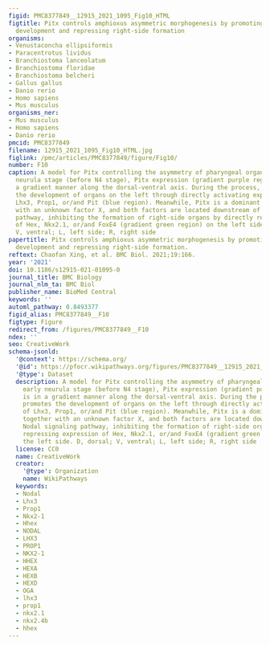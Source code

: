```yaml
---
figid: PMC8377849__12915_2021_1095_Fig10_HTML
figtitle: Pitx controls amphioxus asymmetric morphogenesis by promoting left-side
  development and repressing right-side formation
organisms:
- Venustaconcha ellipsiformis
- Paracentrotus lividus
- Branchiostoma lanceolatum
- Branchiostoma floridae
- Branchiostoma belcheri
- Gallus gallus
- Danio rerio
- Homo sapiens
- Mus musculus
organisms_ner:
- Mus musculus
- Homo sapiens
- Danio rerio
pmcid: PMC8377849
filename: 12915_2021_1095_Fig10_HTML.jpg
figlink: /pmc/articles/PMC8377849/figure/Fig10/
number: F10
caption: A model for Pitx controlling the asymmetry of pharyngeal organs. At early
  neurula stage (before N4 stage), Pitx expression (gradient purple region) is in
  a gradient manner along the dorsal-ventral axis. During the process, Pitx promotes
  the development of organs on the left through directly activating expression of
  Lhx3, Prop1, or/and Pit (blue region). Meanwhile, Pitx is a dominant factor together
  with an unknown factor X, and both factors are located downstream of Nodal signaling
  pathway, inhibiting the formation of right-side organs by directly repressing expression
  of Hex, Nkx2.1, or/and FoxE4 (gradient green region) on the left side. D, dorsal;
  V, ventral; L, left side; R, right side
papertitle: Pitx controls amphioxus asymmetric morphogenesis by promoting left-side
  development and repressing right-side formation.
reftext: Chaofan Xing, et al. BMC Biol. 2021;19:166.
year: '2021'
doi: 10.1186/s12915-021-01095-0
journal_title: BMC Biology
journal_nlm_ta: BMC Biol
publisher_name: BioMed Central
keywords: ''
automl_pathway: 0.8493377
figid_alias: PMC8377849__F10
figtype: Figure
redirect_from: /figures/PMC8377849__F10
ndex: ''
seo: CreativeWork
schema-jsonld:
  '@context': https://schema.org/
  '@id': https://pfocr.wikipathways.org/figures/PMC8377849__12915_2021_1095_Fig10_HTML.html
  '@type': Dataset
  description: A model for Pitx controlling the asymmetry of pharyngeal organs. At
    early neurula stage (before N4 stage), Pitx expression (gradient purple region)
    is in a gradient manner along the dorsal-ventral axis. During the process, Pitx
    promotes the development of organs on the left through directly activating expression
    of Lhx3, Prop1, or/and Pit (blue region). Meanwhile, Pitx is a dominant factor
    together with an unknown factor X, and both factors are located downstream of
    Nodal signaling pathway, inhibiting the formation of right-side organs by directly
    repressing expression of Hex, Nkx2.1, or/and FoxE4 (gradient green region) on
    the left side. D, dorsal; V, ventral; L, left side; R, right side
  license: CC0
  name: CreativeWork
  creator:
    '@type': Organization
    name: WikiPathways
  keywords:
  - Nodal
  - Lhx3
  - Prop1
  - Nkx2-1
  - Hhex
  - NODAL
  - LHX3
  - PROP1
  - NKX2-1
  - HHEX
  - HEXA
  - HEXB
  - HEXD
  - OGA
  - lhx3
  - prop1
  - nkx2.1
  - nkx2.4b
  - hhex
---
```

